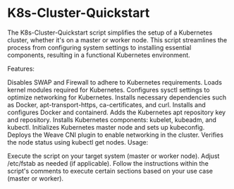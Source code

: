 # K8s-Cluster-Quickstart
The K8s-Cluster-Quickstart script simplifies the setup of a Kubernetes cluster, whether it's on a master or worker node.
This script streamlines the process from configuring system settings to installing essential components, resulting in a functional Kubernetes environment.

Features:

Disables SWAP and Firewall to adhere to Kubernetes requirements.
Loads kernel modules required for Kubernetes.
Configures sysctl settings to optimize networking for Kubernetes.
Installs necessary dependencies such as Docker, apt-transport-https, ca-certificates, and curl.
Installs and configures Docker and containerd.
Adds the Kubernetes apt repository key and repository.
Installs Kubernetes components: kubelet, kubeadm, and kubectl.
Initializes Kubernetes master node and sets up kubeconfig.
Deploys the Weave CNI plugin to enable networking in the cluster.
Verifies the node status using kubectl get nodes.
Usage:

Execute the script on your target system (master or worker node).
Adjust /etc/fstab as needed (if applicable).
Follow the instructions within the script's comments to execute certain sections based on your use case (master or worker).






